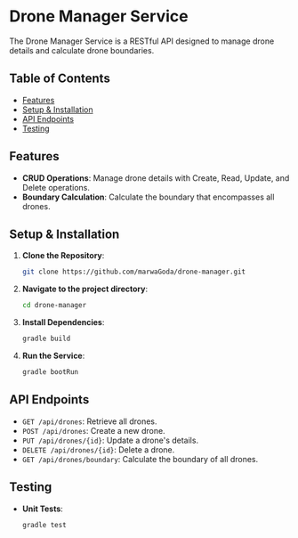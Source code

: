 # Drone Manager Service

The Drone Manager Service is a RESTful API designed to manage drone details and calculate drone boundaries.

## Table of Contents

- [Features](#features)
- [Setup & Installation](#setup--installation)
- [API Endpoints](#api-endpoints)
- [Testing](#testing)


## Features

- **CRUD Operations**: Manage drone details with Create, Read, Update, and Delete operations.
- **Boundary Calculation**: Calculate the boundary that encompasses all drones.

## Setup & Installation

1. **Clone the Repository**:
    ```bash
    git clone https://github.com/marwaGoda/drone-manager.git
    ```

2. **Navigate to the project directory**:
    ```bash
    cd drone-manager
    ```

3. **Install Dependencies**:
    ```bash
    gradle build
    ```

4. **Run the Service**:
    ```bash
    gradle bootRun
    ```

## API Endpoints

- `GET /api/drones`: Retrieve all drones.
- `POST /api/drones`: Create a new drone.
- `PUT /api/drones/{id}`: Update a drone's details.
- `DELETE /api/drones/{id}`: Delete a drone.
- `GET /api/drones/boundary`: Calculate the boundary of all drones.

## Testing

- **Unit Tests**:
    ```bash
    gradle test
    ```
